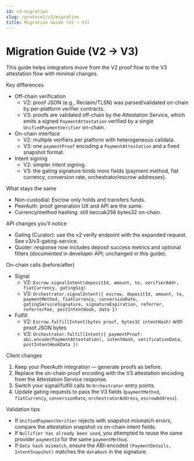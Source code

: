```yaml
---
id: v3-migration
slug: /protocol/v3/migration
title: Migration Guide (V2 → V3)
---
```


# Migration Guide (V2 → V3)

This guide helps integrators move from the V2 proof flow to the V3 attestation flow with minimal changes.

Key differences
- Off-chain verification
  - V2: proof JSON (e.g., Reclaim/TLSN) was parsed/validated on-chain by per‑platform verifier contracts.
  - V3: proofs are validated off-chain by the Attestation Service, which emits a signed `PaymentAttestation` verified by a single `UnifiedPaymentVerifier` on-chain.
- On-chain interface
  - V2: multiple verifiers per platform with heterogeneous calldata.
  - V3: one `paymentProof` encoding a `PaymentAttestation` and a fixed snapshot format.
- Intent signing
  - V2: simpler intent signing.
  - V3: the gating signature binds more fields (payment method, fiat currency, conversion rate, orchestrator/escrow addresses).

What stays the same
- Non-custodial: Escrow only holds and transfers funds.
- PeerAuth: proof generation UX and API are the same.
- Currency/method hashing: still keccak256 bytes32 on-chain.

API changes you’ll notice
- Gating (Curator): use the v2 verify endpoint with the expanded request. See v3/v3-gating-service.
- Quoter: response now includes deposit success metrics and optional filters (documented in developer API; unchanged in this guide).

On-chain calls (before/after)
- Signal
  - V2: `Escrow.signalIntent(depositId, amount, to, verifierAddr, fiatCurrency, gatingSig)`
  - V3: `Orchestrator.signalIntent({ escrow, depositId, amount, to, paymentMethod, fiatCurrency, conversionRate, gatingServiceSignature, signatureExpiration, referrer, referrerFee, postIntentHook, data })`
- Fulfill
  - V2: `Escrow.fulfillIntent(bytes proof, bytes32 intentHash)` with proof JSON bytes
  - V3: `Orchestrator.fulfillIntent({ paymentProof: abi.encode(PaymentAttestation), intentHash, verificationData, postIntentHookData })`

Client changes
1) Keep your PeerAuth integration — generate proofs as before.
2) Replace the on-chain proof encoding with the V3 attestation encoding from the Attestation Service response.
3) Switch your signal/fulfill calls to `Orchestrator` entry points.
4) Update gating requests to pass the V3 fields (`paymentMethod`, `fiatCurrency`, `conversionRate`, `orchestratorAddress`, `escrowAddress`).

Validation tips
- If `UnifiedPaymentVerifier` rejects with snapshot mismatch errors, compare the attestation snapshot vs on-chain intent fields.
- If `Nullifier has already been used`, you attempted to reuse the same provider `paymentId` for the same `paymentMethod`.
- If `Data hash mismatch`, ensure the ABI-encoded `(PaymentDetails, IntentSnapshot)` matches the `dataHash` in the signature.
